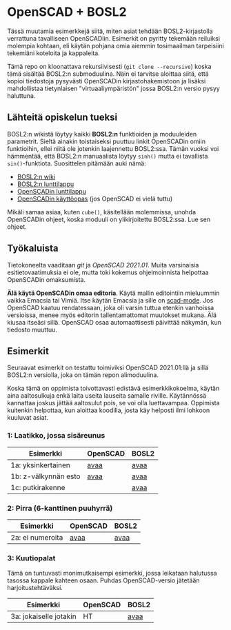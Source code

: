 # OpenSCAD + BOSL2

Tässä muutamia esimerkkejä siitä, miten asiat tehdään
BOSL2-kirjastolla verrattuna tavalliseen OpenSCADiin. Esimerkit on
pyritty tekemään reiluiksi molempia kohtaan, eli käytän pohjana omia
aiemmin tosimaailman tarpeisiini tekemiäni koteloita ja kappaleita.

Tämä repo on kloonattava rekursiivisesti (`git clone --recursive`)
koska tämä sisältää BOSL2:n submoduulina. Näin ei tarvitse aloittaa
siitä, että kopioi tiedostoja pysyvästi OpenSCADin kirjastohakemistoon
ja lisäksi mahdollistaa tietynlaisen "virtuaaliympäristön" jossa
BOSL2:n versio pysyy haluttuna.

## Lähteitä opiskelun tueksi

BOSL2:n wikistä löytyy kaikki **BOSL2:n** funktioiden ja moduuleiden
parametrit. Sieltä ainakin toistaiseksi puuttuu linkit OpenSCADin
omiin funktioihin, ellei niitä ole jotenkin laajennettu
BOSL2:ssa. Tämän vuoksi voi hämmentää, että BOSL2:n manuaalista löytyy
`sinh()` mutta ei tavallista `sin()`-funktiota. Suosittelen pitämään auki nämä:

* [BOSL2:n wiki](https://github.com/BelfrySCAD/BOSL2/wiki)
* [BOSL2:n lunttilappu](https://github.com/BelfrySCAD/BOSL2/wiki/CheatSheet)
* [OpenSCADin lunttilappu](https://openscad.org/cheatsheet/)
* [OpenSCADin käyttöopas](https://en.wikibooks.org/wiki/OpenSCAD_User_Manual)
  (jos OpenSCAD ei vielä tuttu)

Mikäli samaa asiaa, kuten `cube()`, käsitellään molemmissa, unohda
OpenSCADin ohjeet, koska moduuli on ylikirjoitettu BOSL2:ssa. Lue sen
ohjeet.

## Työkaluista

Tietokoneelta vaaditaan *git* ja *OpenSCAD 2021.01*. Muita varsinaisia
esitietovaatimuksia ei ole, mutta toki kokemus ohjelmoinnista
helpottaa OpenSCADin omaksumista.

**Älä käytä OpenSCADin omaa editoria**. Käytä mallin editointiin
mieluummin vaikka Emacsia tai Vimiä. Itse käytän Emacsia ja sille on
[scad-mode](https://github.com/openscad/emacs-scad-mode). Jos OpenSCAD
kaatuu rendatessaan, joka oli varsin tuttua etenkin vanhoissa
versioissa, menee myös editorin tallentamattomat muutokset mukana. Älä
kiusaa itseäsi sillä. OpenSCAD osaa automaattisesti päivittää näkymän,
kun tiedosto muuttuu.

## Esimerkit

Seuraavat esimerkit on testattu toimiviksi OpenSCAD 2021.01:llä ja
sillä BOSL2:n versiolla, joka on tämän repon alimoduulina.

Koska tämä on oppimista toivottavasti edistävä esimerkkikokoelma,
käytän aina aaltosulkuja enkä laita useita lauseita samalle
riville. Käytännössä kannattaa joskus jättää aaltosulut pois, se voi
olla luettavampaa. Oppimista kuitenkin helpottaa, kun aloittaa
koodilla, josta käy helposti ilmi lohkoon kuuluvat asiat.

### 1: Laatikko, jossa sisäreunus

| Esimerkki            | OpenSCAD                    | BOSL2                        |
|----------------------|-----------------------------|------------------------------|
| 1a: yksinkertainen   | [avaa](1a-kotelo-pure.scad) | [avaa](1a-kotelo-bosl2.scad) |
| 1b: z-välkynnän esto | [avaa](1b-kotelo-pure.scad) | [avaa](1b-kotelo-bosl2.scad) |
| 1c: putkirakenne     |                             | [avaa](1c-kotelo-bosl2.scad) |

### 2: Pirra (6-kanttinen puuhyrrä)

| Esimerkki        | OpenSCAD                   | BOSL2                       |
|------------------|----------------------------|-----------------------------|
| 2a: ei numeroita | [avaa](2a-pirra-pure.scad) | [avaa](2a-pirra-bosl2.scad) |

### 3: Kuutiopalat

Tämä on tuntuvasti monimutkaisempi esimerkki, jossa leikataan halutussa tasossa
kappale kahteen osaan. Puhdas OpenSCAD-versio jätetään
harjoitustehtäväksi.

| Esimerkki              | OpenSCAD | BOSL2                             |
|------------------------|----------|-----------------------------------|
| 3a: jokaiselle jotakin | HT       | [avaa](3a-kuutiopalat-bosl2.scad) |
